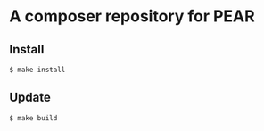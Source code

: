 # A composer repository for PEAR

## Install

```sh
$ make install
```

## Update

```
$ make build
```
